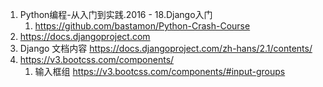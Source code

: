 
1. Python编程-从入门到实践.2016 - 18.Django入门
    1. https://github.com/bastamon/Python-Crash-Course
2. https://docs.djangoproject.com
3. Django 文档内容 https://docs.djangoproject.com/zh-hans/2.1/contents/
4. https://v3.bootcss.com/components/
    1. 输入框组 https://v3.bootcss.com/components/#input-groups